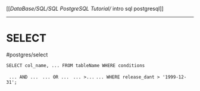 [[_DataBase/SQL/SQL PostgreSQL Tutorial/_ intro sql postgresql]]


----
# SELECT
#postgres/select

`SELECT col_name, ... FROM tableName WHERE conditions`

` ... AND ...`
` ... OR ...`
` ... >...`
`... WHERE release_dant > '1999-12-31';`




